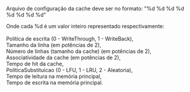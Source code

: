 Arquivo de configuração da cache deve ser no formato:
"%d %d %d %d %d %d %d %d"

Onde cada %d é um valor inteiro representado respectivamente: <br><br>
Política de escrita (0 - WriteThrough, 1 - WriteBack), <br>
Tamanho da linha (em potências de 2), <br>
Número de linhas (tamanho da cache) (em potências de 2), <br>
Associatividade da cache (em potências de 2),  <br>
Tempo de hit da cache,  <br>
PoliticaSubstituicao (0 - LFU, 1 - LRU, 2 - Aleatoria),  <br>
Tempo de leitura na memória principal,<br>
Tempo de escrita na memória principal.
